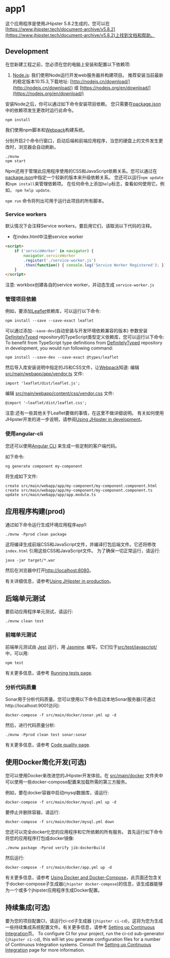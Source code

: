 # app1

这个应用程序是使用JHipster 5.8.2生成的，您可以在[https://www.jhipster.tech/document-archive/v5.8.2](https://www.jhipster.tech/document-archive/v5.8.2)上找到文档和帮助。

## Development

在您新建工程之前，您必须在您的电脑上安装和配置以下依赖项:

1.  [Node.js][]: 我们使用Node运行开发web服务器并构建项目。
     推荐安装当前最新的稳定版本10.15.3,下载地址: [http://nodejs.cn/download/](http://nodejs.cn/download/) 或 [https://nodejs.org/en/download/](https://nodejs.org/en/download/)

安装Node之后，你可以通过如下命令安装项目依赖。
您只需要在[package.json](package.json)中的依赖项发生更改时运行此命令。

    npm install

我们使用npm脚本和[Webpack][]构建系统。

分别开启2个命令行窗口，启动后端和前端应用程序，当您的硬盘上的文件发生更改时，浏览器会自动刷新。

    ./mvnw
    npm start

Npm还用于管理此应用程序使用的CSS和JavaScript依赖关系。您可以通过在[package.json](package.json)中指定一个较新的版本来升级依赖关系。
您还可以运行`npm update`和`npm install`来管理依赖项。
在任何命令上添加`help`标志，查看如何使用它。例如， `npm help update`.

`npm run` 命令将列出可用于运行此项目的所有脚本。

### Service workers

默认情况下会注释Service workers，要启用它们，请取消以下代码的注释。

-   在index.html中注册service worker

```html
<script>
    if ('serviceWorker' in navigator) {
        navigator.serviceWorker
        .register('./service-worker.js')
        .then(function() { console.log('Service Worker Registered'); });
    }
</script>
```

注意: workbox创建各自的service worker，并动态生成 `service-worker.js`

### 管理项目依赖

例如，要添加[Leaflet][]依赖库，可以运行以下命令:

    npm install --save --save-exact leaflet

可以通过添加`--save-dev`(自动安装与开发环境依赖兼容的版本) 参数安装[DefinitelyTyped][] repository的TypeScript类型定义依赖库，您可以运行以下命令:
To benefit from TypeScript type definitions from [DefinitelyTyped][] repository in development, you would run following command:

    npm install --save-dev --save-exact @types/leaflet

然后导入库安装说明中指定的JS和CSS文件，让[Webpack][]知道:
编辑 [src/main/webapp/app/vendor.ts](src/main/webapp/app/vendor.ts) 文件:

```
import 'leaflet/dist/leaflet.js';
```

编辑 [src/main/webapp/content/css/vendor.css](src/main/webapp/content/css/vendor.css) 文件:

```
@import '~leaflet/dist/leaflet.css';
```

注意:还有一些其他关于Leaflet要做的事情，在这里不做详细说明。
有关如何使用JHipster开发的进一步说明，请参阅[Using JHipster in development][]。

### 使用angular-cli

您还可以使用[Angular CLI][] 来生成一些定制的客户端代码。

如下命令:

    ng generate component my-component

将生成如下文件:

    create src/main/webapp/app/my-component/my-component.component.html
    create src/main/webapp/app/my-component/my-component.component.ts
    update src/main/webapp/app/app.module.ts

## 应用程序构建(prod)

通过如下命令运行生成环境应用程序app1:

    ./mvnw -Pprod clean package

这将编译生成前端CSS和JavaScript文件，并编译打包后端文件。它还将修改`index.html` 引用这些CSS和JavaScript文件。
为了确保一切正常运行，请运行:

    java -jar target/*.war

然后在浏览器中打开[http://localhost:8080](http://localhost:8080)。

有关详细信息，请参考[Using JHipster in production][]。

## 后端单元测试

要启动应用程序单元测试，请运行:

    ./mvnw clean test

### 前端单元测试

前端单元测试由 [Jest][] 运行，用 [Jasmine][]. 编写。它们位于[src/test/javascript/](src/test/javascript/)中，可以用:

    npm test

有关更多信息，请参考 [Running tests page][].

### 分析代码质量

Sonar用于分析代码质量。您可以使用以下命令启动本地Sonar服务器(可通过http://localhost:9001访问):

```
docker-compose -f src/main/docker/sonar.yml up -d
```

然后，进行代码质量分析:

```
./mvnw -Pprod clean test sonar:sonar
```

有关更多信息，请参考  [Code quality page][].

## 使用Docker简化开发(可选)

您可以使用Docker来改进您的JHipster开发体验。在 [src/main/docker](src/main/docker) 文件夹中可以使用一些docker-compose配置来加载所需的第三方服务。

例如，要在docker容器中启动mysql数据库，请运行:

    docker-compose -f src/main/docker/mysql.yml up -d

要停止并删除容器，请运行:

    docker-compose -f src/main/docker/mysql.yml down

您还可以完全docker化您的应用程序和它所依赖的所有服务。
首先运行如下命令将您的应用程序打包成docker镜像:

    ./mvnw package -Pprod verify jib:dockerBuild

然后运行:

    docker-compose -f src/main/docker/app.yml up -d

有关更多信息，请参考 [Using Docker and Docker-Compose][]，此页面还包含关于docker-compose子生成器(`jhipster docker-compose`)的信息，该生成器能够为一个或多个jhipster应用程序生成Docker配置。

## 持续集成(可选)

要为您的项目配置CI，请运行ci-cd子生成器 (`jhipster ci-cd`)，这将为您为生成一些持续集成系统配置文件。有关更多信息，请参考 [Setting up Continuous Integration][]页。
To configure CI for your project, run the ci-cd sub-generator (`jhipster ci-cd`), this will let you generate configuration files for a number of Continuous Integration systems. Consult the [Setting up Continuous Integration][] page for more information.

[jhipster homepage and latest documentation]: https://www.jhipster.tech
[jhipster 5.8.2 archive]: https://www.jhipster.tech/documentation-archive/v5.8.2
[using jhipster in development]: https://www.jhipster.tech/documentation-archive/v5.8.2/development/
[using docker and docker-compose]: https://www.jhipster.tech/documentation-archive/v5.8.2/docker-compose
[using jhipster in production]: https://www.jhipster.tech/documentation-archive/v5.8.2/production/
[running tests page]: https://www.jhipster.tech/documentation-archive/v5.8.2/running-tests/
[code quality page]: https://www.jhipster.tech/documentation-archive/v5.8.2/code-quality/
[setting up continuous integration]: https://www.jhipster.tech/documentation-archive/v5.8.2/setting-up-ci/
[node.js]: https://nodejs.org/
[yarn]: https://yarnpkg.org/
[webpack]: https://webpack.github.io/
[angular cli]: https://cli.angular.io/
[browsersync]: http://www.browsersync.io/
[jest]: https://facebook.github.io/jest/
[jasmine]: http://jasmine.github.io/2.0/introduction.html
[protractor]: https://angular.github.io/protractor/
[leaflet]: http://leafletjs.com/
[definitelytyped]: http://definitelytyped.org/
